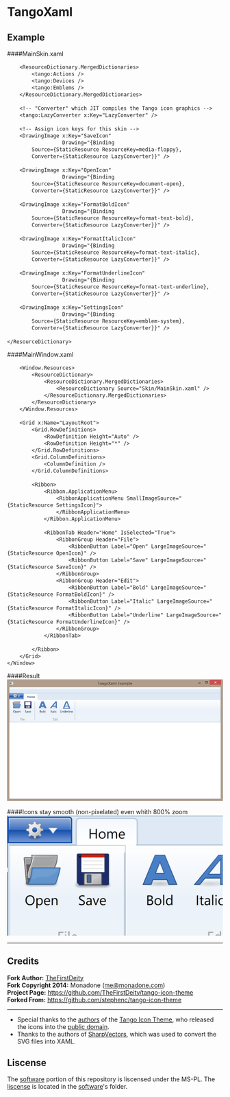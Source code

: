 # TangoXaml

## Example

<!-- language-all: lang-xml -->

####MainSkin.xaml
    <ResourceDictionary xmlns="http://schemas.microsoft.com/winfx/2006/xaml/presentation"
                        xmlns:x="http://schemas.microsoft.com/winfx/2006/xaml"
                        xmlns:tango="clr-namespace:TangoXaml;assembly=TangoXaml">
        
        <ResourceDictionary.MergedDictionaries>
            <tango:Actions />
            <tango:Devices />
            <tango:Emblems />
        </ResourceDictionary.MergedDictionaries>
    
        <!-- "Converter" which JIT compiles the Tango icon graphics -->
        <tango:LazyConverter x:Key="LazyConverter" />
        
        <!-- Assign icon keys for this skin -->
        <DrawingImage x:Key="SaveIcon" 
                      Drawing="{Binding 
            Source={StaticResource ResourceKey=media-floppy},
            Converter={StaticResource LazyConverter}}" />
    
        <DrawingImage x:Key="OpenIcon" 
                      Drawing="{Binding 
            Source={StaticResource ResourceKey=document-open},
            Converter={StaticResource LazyConverter}}" />
    
        <DrawingImage x:Key="FormatBoldIcon" 
                      Drawing="{Binding 
            Source={StaticResource ResourceKey=format-text-bold},
            Converter={StaticResource LazyConverter}}" />
    
        <DrawingImage x:Key="FormatItalicIcon" 
                      Drawing="{Binding 
            Source={StaticResource ResourceKey=format-text-italic},
            Converter={StaticResource LazyConverter}}" />
    
        <DrawingImage x:Key="FormatUnderlineIcon" 
                      Drawing="{Binding 
            Source={StaticResource ResourceKey=format-text-underline},
            Converter={StaticResource LazyConverter}}" />
    
        <DrawingImage x:Key="SettingsIcon" 
                      Drawing="{Binding 
            Source={StaticResource ResourceKey=emblem-system},
            Converter={StaticResource LazyConverter}}" />
    
    </ResourceDictionary>


####MainWindow.xaml
    <Window x:Class="Example.MainWindow"
            xmlns="http://schemas.microsoft.com/winfx/2006/xaml/presentation"
            xmlns:x="http://schemas.microsoft.com/winfx/2006/xaml"
            xmlns:d="http://schemas.microsoft.com/expression/blend/2008"
            xmlns:mc="http://schemas.openxmlformats.org/markup-compatibility/2006"
            xmlns:ignore="http://www.ignore.com"
            mc:Ignorable="d ignore"
            Height="480"
            Width="854"
            Title="TangoXaml Example">
        
        <Window.Resources>
            <ResourceDictionary>
                <ResourceDictionary.MergedDictionaries>
                    <ResourceDictionary Source="Skin/MainSkin.xaml" />
                </ResourceDictionary.MergedDictionaries>
            </ResourceDictionary>
        </Window.Resources>
    
        <Grid x:Name="LayoutRoot">
            <Grid.RowDefinitions>
                <RowDefinition Height="Auto" />
                <RowDefinition Height="*" />
            </Grid.RowDefinitions>
            <Grid.ColumnDefinitions>
                <ColumnDefinition />
            </Grid.ColumnDefinitions>
            
            <Ribbon>
                <Ribbon.ApplicationMenu>
                    <RibbonApplicationMenu SmallImageSource="{StaticResource SettingsIcon}">
                    </RibbonApplicationMenu>
                </Ribbon.ApplicationMenu>
                
                <RibbonTab Header="Home" IsSelected="True">
                    <RibbonGroup Header="File">
                        <RibbonButton Label="Open" LargeImageSource="{StaticResource OpenIcon}" />
                        <RibbonButton Label="Save" LargeImageSource="{StaticResource SaveIcon}" />
                    </RibbonGroup>
                    <RibbonGroup Header="Edit">
                        <RibbonButton Label="Bold" LargeImageSource="{StaticResource FormatBoldIcon}" />
                        <RibbonButton Label="Italic" LargeImageSource="{StaticResource FormatItalicIcon}" />
                        <RibbonButton Label="Underline" LargeImageSource="{StaticResource FormatUnderlineIcon}" />
                    </RibbonGroup>
                </RibbonTab>
    
            </Ribbon>
        </Grid>
    </Window>

####Result
![TangoXaml Example](TangoXaml_Example.png)  

  
####Icons stay smooth (non-pixelated) even whith 800% zoom
<img src="TangoXaml_Zoom.png" width="854">  
  
---

## Credits
**Fork Author:** [TheFirstDeity](https://github.com/TheFirstDeity)  
**Fork Copyright 2014:** Monadone (<me@monadone.com>)  
**Project Page:** <https://github.com/TheFirstDeity/tango-icon-theme>  
**Forked From:** <https://github.com/stephenc/tango-icon-theme>  

---

* Special thanks to the [authors][tango-authors] of the [Tango Icon Theme](http://tango.freedesktop.org/), who released the icons into the [public domain][tango-copying].
* Thanks to the authors of [SharpVectors](http://sharpvectors.codeplex.com/), which was used to convert the SVG files into XAML.

## Liscense
The [software][] portion of this repository is liscensed under the MS-PL. The [liscense][] 
is located in the [software][]'s folder.

[software]: https://github.com/TheFirstDeity/tango-icon-theme/tree/master/TangoXaml
[liscense]: https://github.com/TheFirstDeity/tango-icon-theme/blob/master/TangoXaml/Liscense.txt
[tango-authors]: https://github.com/TheFirstDeity/tango-icon-theme/blob/master/Tango/AUTHORS
[tango-copying]: https://github.com/TheFirstDeity/tango-icon-theme/blob/master/Tango/COPYING